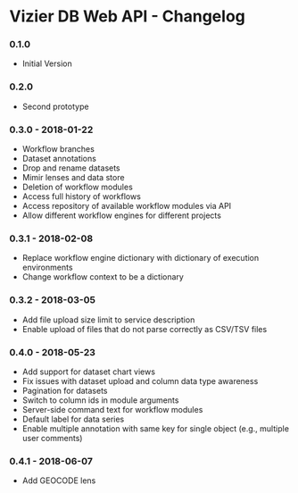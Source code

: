# Vizier DB Web API - Changelog

### 0.1.0

* Initial Version

### 0.2.0

* Second prototype

### 0.3.0 - 2018-01-22

* Workflow branches
* Dataset annotations
* Drop and rename datasets
* Mimir lenses and data store
* Deletion of workflow modules
* Access full history of workflows
* Access repository of available workflow modules via API
* Allow different workflow engines for different projects

### 0.3.1 - 2018-02-08

* Replace workflow engine dictionary with dictionary of execution environments
* Change workflow context to be a dictionary


### 0.3.2 - 2018-03-05

* Add file upload size limit to service description
* Enable upload of files that do not parse correctly as CSV/TSV files


### 0.4.0 - 2018-05-23

* Add support for dataset chart views
* Fix issues with dataset upload and column data type awareness
* Pagination for datasets
* Switch to column ids in module arguments
* Server-side command text for workflow modules
* Default label for data series
* Enable multiple annotation with same key for single object (e.g., multiple user comments)


### 0.4.1 - 2018-06-07

* Add GEOCODE lens
